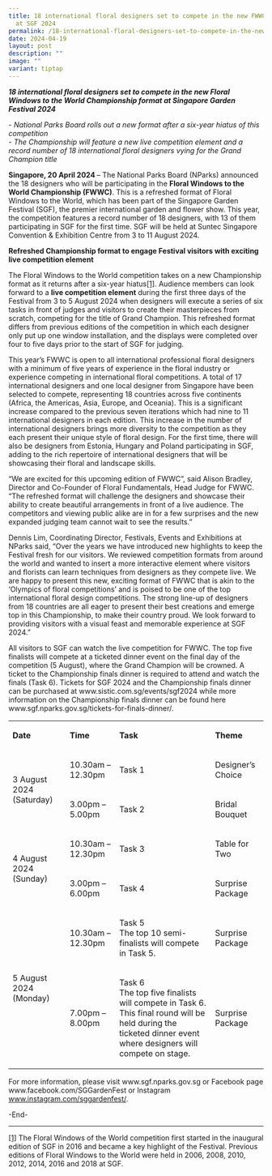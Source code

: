 ```yaml
---
title: 18 international floral designers set to compete in the new FWWC format
  at SGF 2024
permalink: /18-international-floral-designers-set-to-compete-in-the-new-fwwc-format-at-sgf-2024/
date: 2024-04-19
layout: post
description: ""
image: ""
variant: tiptap
---
```

<p><strong><em>18 international floral designers set to compete in the new Floral Windows to the World Championship format at Singapore Garden Festival 2024</em></strong>
</p>
<p>-&nbsp;<em>National Parks Board rolls out a new format after a six-year hiatus of this competition</em> 
<br>-&nbsp;<em>The Championship will feature a new live competition element and a record number of 18 international floral designers vying for the Grand Champion title</em>
</p>
<p><strong>Singapore, 20 April 2024 </strong>– The National Parks Board (NParks)
announced the 18 designers who will be participating in the <strong>Floral Windows to the World Championship (FWWC)</strong>.
This is a refreshed format of Floral Windows to the World, which has been
part of the Singapore Garden Festival (SGF), the premier international
garden and flower show. This year, the competition features a record number
of 18 designers, with 13 of them participating in SGF for the first time.
SGF will be held at Suntec Singapore Convention &amp; Exhibition Centre
from 3 to 11 August 2024.&nbsp;</p>
<p><strong>Refreshed Championship format to engage Festival visitors with exciting live competition element</strong>
</p>
<p>The Floral Windows to the World competition takes on a new Championship
format as it returns after a six-year hiatus<a href="#_ftn1" rel="noopener noreferrer nofollow" target="_blank">[1]</a>. Audience members can look forward to a <strong>live competition element</strong> during
the first three days of the Festival from 3 to 5 August 2024 when designers
will execute a series of six tasks in front of judges and visitors to create
their masterpieces from scratch, competing for the title of Grand Champion.
This refreshed format differs from previous editions of the competition
in which each designer only put up one window installation, and the displays
were completed over four to five days prior to the start of SGF for judging.&nbsp;</p>
<p>This year’s FWWC is open to all international professional floral designers
with a minimum of five years of experience in the floral industry or experience
competing in international floral competitions. A total of 17 international
designers and one local designer from Singapore have been selected to compete,
representing 18 countries across five continents (Africa, the Americas,
Asia, Europe, and Oceania). This is a significant increase compared to
the previous seven iterations which had nine to 11 international designers
in each edition. This increase in the number of international designers
brings more diversity to the competition as they each present their unique
style of floral design. For the first time, there will also be designers
from Estonia, Hungary and Poland participating in SGF, adding to the rich
repertoire of international designers that will be showcasing their floral
and landscape skills.</p>
<p>“We are excited for this upcoming edition of FWWC”, said Alison Bradley,
Director and Co-Founder of Floral Fundamentals, Head Judge for FWWC. “The
refreshed format will challenge the designers and showcase their ability
to create beautiful arrangements in front of a live audience. The competitors
and viewing public alike are in for a few surprises and the new expanded
judging team cannot wait to see the results.”</p>
<p>Dennis Lim, Coordinating Director, Festivals, Events and Exhibitions at
NParks said, “Over the years we have introduced new highlights to keep
the Festival fresh for our visitors. We reviewed competition formats from
around the world and wanted to insert a more interactive element where
visitors and florists can learn techniques from designers as they compete
live. We are happy to present this new, exciting format of FWWC that is
akin to the ‘Olympics of floral competitions’ and is poised to be one of
the top international floral design competitions. The strong line-up of
designers from 18 countries are all eager to present their best creations
and emerge top in this Championship, to make their country proud. We look
forward to providing visitors with a visual feast and memorable experience
at SGF 2024.”&nbsp;</p>
<p>All visitors to SGF can watch the live competition for FWWC. The top five
finalists will compete at a ticketed dinner event on the final day of the
competition (5 August), where the Grand Champion will be crowned. A ticket
to the Championship finals dinner is required to attend and watch the finals
(Task 6). Tickets for SGF 2024 and the Championship finals dinner can be
purchased at <a rel="noopener noreferrer nofollow" target="_blank">www.sistic.com.sg/events/sgf2024</a> while
more information on the Championship finals dinner can be found here
<a rel="noopener noreferrer nofollow" target="_blank">www.sgf.nparks.gov.sg/tickets-for-finals-dinner/</a>.</p>
<p></p>
<table>
<tbody>
<tr>
<td rowspan="1" colspan="1">
<p><strong>Date</strong>
</p>
</td>
<td rowspan="1" colspan="1">
<p><strong>Time</strong>
</p>
</td>
<td rowspan="1" colspan="1">
<p><strong>Task</strong>
</p>
</td>
<td rowspan="1" colspan="1">
<p><strong>Theme</strong>
</p>
</td>
</tr>
<tr>
<td rowspan="2" colspan="1">
<p>3 August 2024 (Saturday)</p>
</td>
<td rowspan="1" colspan="1">
<p>10.30am – 12.30pm</p>
</td>
<td rowspan="1" colspan="1">
<p>Task 1</p>
</td>
<td rowspan="1" colspan="1">
<p>Designer’s Choice</p>
</td>
</tr>
<tr>
<td rowspan="1" colspan="1">
<p>3.00pm – 5.00pm</p>
</td>
<td rowspan="1" colspan="1">
<p>Task 2</p>
</td>
<td rowspan="1" colspan="1">
<p>Bridal Bouquet</p>
</td>
</tr>
<tr>
<td rowspan="2" colspan="1">
<p>4 August 2024 (Sunday)</p>
</td>
<td rowspan="1" colspan="1">
<p>10.30am – 12.30pm</p>
</td>
<td rowspan="1" colspan="1">
<p>Task 3</p>
</td>
<td rowspan="1" colspan="1">
<p>Table for Two</p>
</td>
</tr>
<tr>
<td rowspan="1" colspan="1">
<p>3.00pm – 6.00pm</p>
</td>
<td rowspan="1" colspan="1">
<p>Task 4</p>
</td>
<td rowspan="1" colspan="1">
<p>Surprise Package</p>
</td>
</tr>
<tr>
<td rowspan="2" colspan="1">
<p>5 August 2024 (Monday)</p>
</td>
<td rowspan="1" colspan="1">
<p>10.30am – 12.30pm</p>
</td>
<td rowspan="1" colspan="1">
<p>Task 5
<br>The top 10 semi-finalists will compete in Task 5.</p>
</td>
<td rowspan="1" colspan="1">
<p>Surprise Package</p>
</td>
</tr>
<tr>
<td rowspan="1" colspan="1">
<p>7.00pm – 8.00pm</p>
</td>
<td rowspan="1" colspan="1">
<p>Task 6
<br>The top five finalists will compete in Task 6.
<br>This final round will be held during the ticketed dinner event where designers
will compete on stage.</p>
</td>
<td rowspan="1" colspan="1">
<p>Surprise Package</p>
</td>
</tr>
</tbody>
</table>
<p>For more information, please visit <a rel="noopener noreferrer nofollow" target="_blank">www.sgf.nparks.gov.sg</a> or
Facebook page <a rel="noopener noreferrer nofollow" target="_blank">www.facebook.com/SGGardenFest</a> or
Instagram <a rel="noopener noreferrer nofollow" target="_blank"><u>www.instagram.com/sggardenfest/</u></a>.</p>
<p></p>
<p>-End-</p>
<hr>
<p><a href="#_ftnref1" rel="noopener noreferrer nofollow" target="_blank">[1]</a> The
Floral Windows of the World competition first started in the inaugural
edition of SGF in 2016 and became a key highlight of the Festival. Previous
editions of Floral Windows to the World were held in 2006, 2008, 2010,
2012, 2014, 2016 and 2018 at SGF.</p>
<p></p>
<p></p>